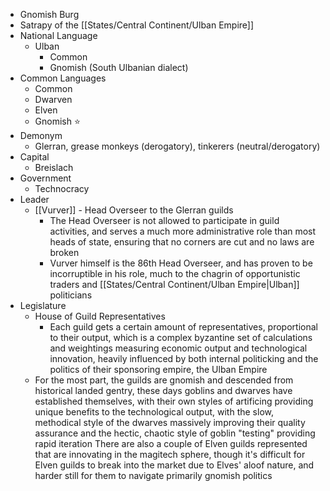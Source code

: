 - Gnomish Burg
- Satrapy of the [[States/Central Continent/Ulban Empire]]
- National Language
	- Ulban
		- Common
		- Gnomish (South Ulbanian dialect)
- Common Languages 
	- Common
	- Dwarven
	- Elven
	- Gnomish ⭐
- Demonym
	- Glerran, grease monkeys (derogatory), tinkerers (neutral/derogatory)
- Capital
	- Breislach
- Government
	- Technocracy
- Leader
	- [[Vurver]] - Head Overseer to the Glerran guilds
		- The Head Overseer is not allowed to participate in guild activities, and serves a much more administrative role than most heads of state, ensuring that no corners are cut and no laws are broken
		- Vurver himself is the 86th Head Overseer, and has proven to be incorruptible in his role, much to the chagrin of opportunistic traders and [[States/Central Continent/Ulban Empire|Ulban]] politicians
- Legislature
	- House of Guild Representatives
		- Each guild gets a certain amount of representatives, proportional to their output, which is a complex byzantine set of calculations and weightings measuring economic output and technological innovation, heavily influenced by both internal politicking and the politics of their sponsoring empire, the Ulban Empire
	- For the most part, the guilds are gnomish and descended from historical landed gentry, these days goblins and dwarves have established themselves, with their own styles of artificing providing unique benefits to the technological output, with the slow, methodical style of the dwarves massively improving their quality assurance and the hectic, chaotic style of goblin "testing" providing rapid iteration
	  There are also a couple of Elven guilds represented that are innovating in the magitech sphere, though it's difficult for Elven guilds to break into the market due to Elves' aloof nature, and harder still for them to navigate primarily gnomish politics